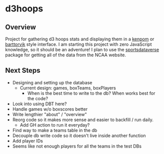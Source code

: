 # d3hoops

## Overview
Project for gathering d3 hoops stats and displaying them in a [kenpom](https://kenpom.com) or [barttorvik](https://barttorvik.com) style interface. I am starting this project with zero JavaScript knowledge, so it should be an adventure! I plan to use the [sportsdataverse](https://www.npmjs.com/package/sportsdataverse) package for getting all of the data from the NCAA website.

## Next Steps
- Designing and setting up the database
  - Current design: games, boxTeams, boxPlayers
    - When is the best time to write to the db? When works best for the code?
- Look into using DBT here?
- Handle games w/o boxscores better
- Write lengthier "about" / "overview"
- Reorg code so it makes more sense and easier to backfill / run daily.
  - Add GH action to run it everyday?
- Find way to make a teams table in the db
- Decouple db write code so it doesn't live inside another function
- Add player IDs
- Seems like not enough players for all the teams in the test DBs
